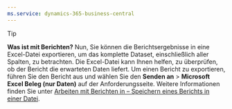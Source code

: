 ```yaml
---
ms.service: dynamics-365-business-central
---
```

> [!TIP]
> **Was ist mit Berichten?** Nun, Sie können die Berichtsergebnisse in eine Excel-Datei exportieren, um das komplette Dataset, einschließlich aller Spalten, zu betrachten. Die Excel-Datei kann Ihnen helfen, zu überprüfen, ob der Bericht die erwarteten Daten liefert. Um einen Bericht zu exportieren, führen Sie den Bericht aus und wählen Sie den **Senden an** > **Microsoft Excel Beleg (nur Daten)** auf der Anforderungsseite. Weitere Informationen finden Sie unter [Arbeiten mit Berichten in – Speichern eines Berichts in einer Datei](../ui-work-report.md#saving-a-report-to-a-file).